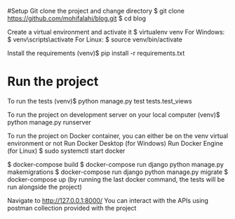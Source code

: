 #Setup
Git clone the project and change directory
$ git clone https://github.com/mohifalahi/blog.git
$ cd blog

Create a virtual environment and activate it
$ virtualenv venv
For Windows: $ venv\scripts\activate
For Linux: $ source venv/bin/activate

Install the requirements
(venv)$ pip install -r requirements.txt

# Run the project
To run the tests
(venv)$ python manage.py test tests.test_views

To run the project on development server on your local computer
(venv)$ python manage.py runserver

To run the project on Docker container, you can either be on the venv virtual environment or not
Run Docker Desktop (for Windows)
Run Docker Engine (for Linux) $ sudo systemctl start docker

$ docker-compose build
$ docker-compose run django python manage.py makemigrations
$ docker-compose run django python manage.py migrate
$ docker-compose up
(by running the last docker command, the tests will be run alongside the project)

Navigate to http://127.0.0.1:8000/
You can interact with the APIs using postman collection provided with the project



